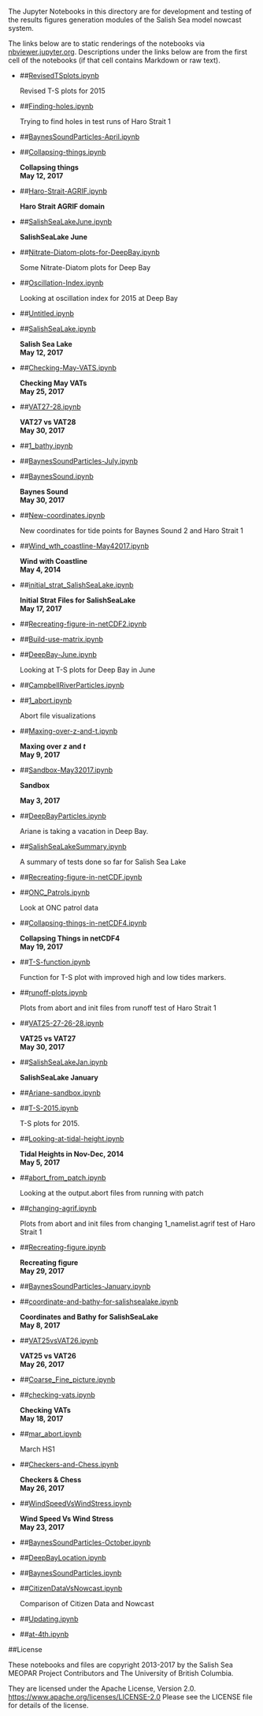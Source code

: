 The Jupyter Notebooks in this directory are for development and testing of
the results figures generation modules of the Salish Sea model nowcast system.

The links below are to static renderings of the notebooks via
[nbviewer.jupyter.org](https://nbviewer.jupyter.org/).
Descriptions under the links below are from the first cell of the notebooks
(if that cell contains Markdown or raw text).

* ##[RevisedTSplots.ipynb](https://nbviewer.jupyter.org/urls/bitbucket.org/salishsea/analysis-vicky/raw/tip/notebooks/RevisedTSplots.ipynb)  
    
    Revised T-S plots for 2015  

* ##[Finding-holes.ipynb](https://nbviewer.jupyter.org/urls/bitbucket.org/salishsea/analysis-vicky/raw/tip/notebooks/Finding-holes.ipynb)  
    
    Trying to find holes in test runs of Haro Strait 1  

* ##[BaynesSoundParticles-April.ipynb](https://nbviewer.jupyter.org/urls/bitbucket.org/salishsea/analysis-vicky/raw/tip/notebooks/BaynesSoundParticles-April.ipynb)  
    
* ##[Collapsing-things.ipynb](https://nbviewer.jupyter.org/urls/bitbucket.org/salishsea/analysis-vicky/raw/tip/notebooks/Collapsing-things.ipynb)  
    
    **Collapsing things**  
    **May 12, 2017**  

* ##[Haro-Strait-AGRIF.ipynb](https://nbviewer.jupyter.org/urls/bitbucket.org/salishsea/analysis-vicky/raw/tip/notebooks/Haro-Strait-AGRIF.ipynb)  
    
    **Haro Strait AGRIF domain**  

* ##[SalishSeaLakeJune.ipynb](https://nbviewer.jupyter.org/urls/bitbucket.org/salishsea/analysis-vicky/raw/tip/notebooks/SalishSeaLakeJune.ipynb)  
    
    **SalishSeaLake June**  

* ##[Nitrate-Diatom-plots-for-DeepBay.ipynb](https://nbviewer.jupyter.org/urls/bitbucket.org/salishsea/analysis-vicky/raw/tip/notebooks/Nitrate-Diatom-plots-for-DeepBay.ipynb)  
    
    Some Nitrate-Diatom plots for Deep Bay  

* ##[Oscillation-Index.ipynb](https://nbviewer.jupyter.org/urls/bitbucket.org/salishsea/analysis-vicky/raw/tip/notebooks/Oscillation-Index.ipynb)  
    
    Looking at oscillation index for 2015 at Deep Bay  

* ##[Untitled.ipynb](https://nbviewer.jupyter.org/urls/bitbucket.org/salishsea/analysis-vicky/raw/tip/notebooks/Untitled.ipynb)  
    
* ##[SalishSeaLake.ipynb](https://nbviewer.jupyter.org/urls/bitbucket.org/salishsea/analysis-vicky/raw/tip/notebooks/SalishSeaLake.ipynb)  
    
    **Salish Sea Lake**  
    **May 12, 2017**  

* ##[Checking-May-VATS.ipynb](https://nbviewer.jupyter.org/urls/bitbucket.org/salishsea/analysis-vicky/raw/tip/notebooks/Checking-May-VATS.ipynb)  
    
    **Checking May VATs**  
    **May 25, 2017**  

* ##[VAT27-28.ipynb](https://nbviewer.jupyter.org/urls/bitbucket.org/salishsea/analysis-vicky/raw/tip/notebooks/VAT27-28.ipynb)  
    
    **VAT27 vs VAT28**  
    **May 30, 2017**  

* ##[1_bathy.ipynb](https://nbviewer.jupyter.org/urls/bitbucket.org/salishsea/analysis-vicky/raw/tip/notebooks/1_bathy.ipynb)  
    
* ##[BaynesSoundParticles-July.ipynb](https://nbviewer.jupyter.org/urls/bitbucket.org/salishsea/analysis-vicky/raw/tip/notebooks/BaynesSoundParticles-July.ipynb)  
    
* ##[BaynesSound.ipynb](https://nbviewer.jupyter.org/urls/bitbucket.org/salishsea/analysis-vicky/raw/tip/notebooks/BaynesSound.ipynb)  
    
    **Baynes Sound**  
    **May 30, 2017**  

* ##[New-coordinates.ipynb](https://nbviewer.jupyter.org/urls/bitbucket.org/salishsea/analysis-vicky/raw/tip/notebooks/New-coordinates.ipynb)  
    
    New coordinates for tide points for Baynes Sound 2 and Haro Strait 1  

* ##[Wind_wth_coastline-May42017.ipynb](https://nbviewer.jupyter.org/urls/bitbucket.org/salishsea/analysis-vicky/raw/tip/notebooks/Wind_wth_coastline-May42017.ipynb)  
    
    **Wind with Coastline**  
    **May 4, 2014**  

* ##[initial_strat_SalishSeaLake.ipynb](https://nbviewer.jupyter.org/urls/bitbucket.org/salishsea/analysis-vicky/raw/tip/notebooks/initial_strat_SalishSeaLake.ipynb)  
    
    **Initial Strat Files for SalishSeaLake**  
    **May 17, 2017**  

* ##[Recreating-figure-in-netCDF2.ipynb](https://nbviewer.jupyter.org/urls/bitbucket.org/salishsea/analysis-vicky/raw/tip/notebooks/Recreating-figure-in-netCDF2.ipynb)  
    
* ##[Build-use-matrix.ipynb](https://nbviewer.jupyter.org/urls/bitbucket.org/salishsea/analysis-vicky/raw/tip/notebooks/Build-use-matrix.ipynb)  
    
* ##[DeepBay-June.ipynb](https://nbviewer.jupyter.org/urls/bitbucket.org/salishsea/analysis-vicky/raw/tip/notebooks/DeepBay-June.ipynb)  
    
    Looking at T-S plots for Deep Bay in June  

* ##[CampbellRiverParticles.ipynb](https://nbviewer.jupyter.org/urls/bitbucket.org/salishsea/analysis-vicky/raw/tip/notebooks/CampbellRiverParticles.ipynb)  
    
* ##[1_abort.ipynb](https://nbviewer.jupyter.org/urls/bitbucket.org/salishsea/analysis-vicky/raw/tip/notebooks/1_abort.ipynb)  
    
    Abort file visualizations  

* ##[Maxing-over-z-and-t.ipynb](https://nbviewer.jupyter.org/urls/bitbucket.org/salishsea/analysis-vicky/raw/tip/notebooks/Maxing-over-z-and-t.ipynb)  
    
    **Maxing over $z$ and $t$**  
    **May 9, 2017**  

* ##[Sandbox-May32017.ipynb](https://nbviewer.jupyter.org/urls/bitbucket.org/salishsea/analysis-vicky/raw/tip/notebooks/Sandbox-May32017.ipynb)  
    
    **Sandbox**  
      
    **May 3, 2017**  
      


* ##[DeepBayParticles.ipynb](https://nbviewer.jupyter.org/urls/bitbucket.org/salishsea/analysis-vicky/raw/tip/notebooks/DeepBayParticles.ipynb)  
    
    Ariane is taking a vacation in Deep Bay.  

* ##[SalishSeaLakeSummary.ipynb](https://nbviewer.jupyter.org/urls/bitbucket.org/salishsea/analysis-vicky/raw/tip/notebooks/SalishSeaLakeSummary.ipynb)  
    
    A summary of tests done so far for Salish Sea Lake  

* ##[Recreating-figure-in-netCDF.ipynb](https://nbviewer.jupyter.org/urls/bitbucket.org/salishsea/analysis-vicky/raw/tip/notebooks/Recreating-figure-in-netCDF.ipynb)  
    
* ##[ONC_Patrols.ipynb](https://nbviewer.jupyter.org/urls/bitbucket.org/salishsea/analysis-vicky/raw/tip/notebooks/ONC_Patrols.ipynb)  
    
    Look at ONC patrol data  

* ##[Collapsing-things-in-netCDF4.ipynb](https://nbviewer.jupyter.org/urls/bitbucket.org/salishsea/analysis-vicky/raw/tip/notebooks/Collapsing-things-in-netCDF4.ipynb)  
    
    **Collapsing Things in netCDF4**  
    **May 19, 2017**  

* ##[T-S-function.ipynb](https://nbviewer.jupyter.org/urls/bitbucket.org/salishsea/analysis-vicky/raw/tip/notebooks/T-S-function.ipynb)  
    
    Function for T-S plot with improved high and low tides markers.   

* ##[runoff-plots.ipynb](https://nbviewer.jupyter.org/urls/bitbucket.org/salishsea/analysis-vicky/raw/tip/notebooks/runoff-plots.ipynb)  
    
    Plots from abort and init files from runoff test of Haro Strait 1  

* ##[VAT25-27-26-28.ipynb](https://nbviewer.jupyter.org/urls/bitbucket.org/salishsea/analysis-vicky/raw/tip/notebooks/VAT25-27-26-28.ipynb)  
    
    **VAT25 vs VAT27**  
    **May 30, 2017**  

* ##[SalishSeaLakeJan.ipynb](https://nbviewer.jupyter.org/urls/bitbucket.org/salishsea/analysis-vicky/raw/tip/notebooks/SalishSeaLakeJan.ipynb)  
    
    **SalishSeaLake January**  

* ##[Ariane-sandbox.ipynb](https://nbviewer.jupyter.org/urls/bitbucket.org/salishsea/analysis-vicky/raw/tip/notebooks/Ariane-sandbox.ipynb)  
    
* ##[T-S-2015.ipynb](https://nbviewer.jupyter.org/urls/bitbucket.org/salishsea/analysis-vicky/raw/tip/notebooks/T-S-2015.ipynb)  
    
    T-S plots for 2015.  

* ##[Looking-at-tidal-height.ipynb](https://nbviewer.jupyter.org/urls/bitbucket.org/salishsea/analysis-vicky/raw/tip/notebooks/Looking-at-tidal-height.ipynb)  
    
    **Tidal Heights in Nov-Dec, 2014**  
    **May 5, 2017**  

* ##[abort_from_patch.ipynb](https://nbviewer.jupyter.org/urls/bitbucket.org/salishsea/analysis-vicky/raw/tip/notebooks/abort_from_patch.ipynb)  
    
    Looking at the output.abort files from running with patch  

* ##[changing-agrif.ipynb](https://nbviewer.jupyter.org/urls/bitbucket.org/salishsea/analysis-vicky/raw/tip/notebooks/changing-agrif.ipynb)  
    
    Plots from abort and init files from changing 1_namelist.agrif test of Haro Strait 1  

* ##[Recreating-figure.ipynb](https://nbviewer.jupyter.org/urls/bitbucket.org/salishsea/analysis-vicky/raw/tip/notebooks/Recreating-figure.ipynb)  
    
    **Recreating figure**  
    **May 29, 2017**  

* ##[BaynesSoundParticles-January.ipynb](https://nbviewer.jupyter.org/urls/bitbucket.org/salishsea/analysis-vicky/raw/tip/notebooks/BaynesSoundParticles-January.ipynb)  
    
* ##[coordinate-and-bathy-for-salishsealake.ipynb](https://nbviewer.jupyter.org/urls/bitbucket.org/salishsea/analysis-vicky/raw/tip/notebooks/coordinate-and-bathy-for-salishsealake.ipynb)  
    
    **Coordinates and Bathy for SalishSeaLake**  
    **May 8, 2017**  

* ##[VAT25vsVAT26.ipynb](https://nbviewer.jupyter.org/urls/bitbucket.org/salishsea/analysis-vicky/raw/tip/notebooks/VAT25vsVAT26.ipynb)  
    
    **VAT25 vs VAT26**  
    **May 26, 2017**  

* ##[Coarse_Fine_picture.ipynb](https://nbviewer.jupyter.org/urls/bitbucket.org/salishsea/analysis-vicky/raw/tip/notebooks/Coarse_Fine_picture.ipynb)  
    
* ##[checking-vats.ipynb](https://nbviewer.jupyter.org/urls/bitbucket.org/salishsea/analysis-vicky/raw/tip/notebooks/checking-vats.ipynb)  
    
    **Checking VATs**  
    **May 18, 2017**  

* ##[mar_abort.ipynb](https://nbviewer.jupyter.org/urls/bitbucket.org/salishsea/analysis-vicky/raw/tip/notebooks/mar_abort.ipynb)  
    
    March HS1  

* ##[Checkers-and-Chess.ipynb](https://nbviewer.jupyter.org/urls/bitbucket.org/salishsea/analysis-vicky/raw/tip/notebooks/Checkers-and-Chess.ipynb)  
    
    **Checkers & Chess**  
    **May 26, 2017**  

* ##[WindSpeedVsWindStress.ipynb](https://nbviewer.jupyter.org/urls/bitbucket.org/salishsea/analysis-vicky/raw/tip/notebooks/WindSpeedVsWindStress.ipynb)  
    
    **Wind Speed Vs Wind Stress**  
    **May 23, 2017**  

* ##[BaynesSoundParticles-October.ipynb](https://nbviewer.jupyter.org/urls/bitbucket.org/salishsea/analysis-vicky/raw/tip/notebooks/BaynesSoundParticles-October.ipynb)  
    
* ##[DeepBayLocation.ipynb](https://nbviewer.jupyter.org/urls/bitbucket.org/salishsea/analysis-vicky/raw/tip/notebooks/DeepBayLocation.ipynb)  
    
* ##[BaynesSoundParticles.ipynb](https://nbviewer.jupyter.org/urls/bitbucket.org/salishsea/analysis-vicky/raw/tip/notebooks/BaynesSoundParticles.ipynb)  
    
* ##[CitizenDataVsNowcast.ipynb](https://nbviewer.jupyter.org/urls/bitbucket.org/salishsea/analysis-vicky/raw/tip/notebooks/CitizenDataVsNowcast.ipynb)  
    
    Comparison of Citizen Data and Nowcast  

* ##[Updating.ipynb](https://nbviewer.jupyter.org/urls/bitbucket.org/salishsea/analysis-vicky/raw/tip/notebooks/Updating.ipynb)  
    
* ##[at-4th.ipynb](https://nbviewer.jupyter.org/urls/bitbucket.org/salishsea/analysis-vicky/raw/tip/notebooks/at-4th.ipynb)  
    

##License

These notebooks and files are copyright 2013-2017
by the Salish Sea MEOPAR Project Contributors
and The University of British Columbia.

They are licensed under the Apache License, Version 2.0.
https://www.apache.org/licenses/LICENSE-2.0
Please see the LICENSE file for details of the license.
